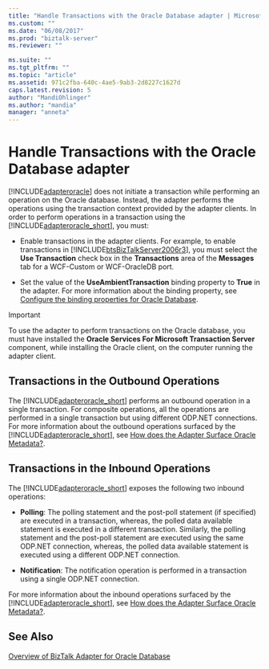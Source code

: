 ```yaml
---
title: "Handle Transactions with the Oracle Database adapter | Microsoft Docs"
ms.custom: ""
ms.date: "06/08/2017"
ms.prod: "biztalk-server"
ms.reviewer: ""

ms.suite: ""
ms.tgt_pltfrm: ""
ms.topic: "article"
ms.assetid: 971c2fba-640c-4ae5-9ab3-2d8227c1627d
caps.latest.revision: 5
author: "MandiOhlinger"
ms.author: "mandia"
manager: "anneta"
---
```

# Handle Transactions with the Oracle Database adapter
[!INCLUDE[adapteroracle](../../includes/adapteroracle-md.md)] does not initiate a transaction while performing an operation on the Oracle database. Instead, the adapter performs the operations using the transaction context provided by the adapter clients. In order to perform operations in a transaction using the [!INCLUDE[adapteroracle_short](../../includes/adapteroracle-short-md.md)], you must:  
  
-   Enable transactions in the adapter clients. For example, to enable transactions in [!INCLUDE[btsBizTalkServer2006r3](../../includes/btsbiztalkserver2006r3-md.md)], you must select the **Use Transaction** check box in the **Transactions** area of the **Messages** tab for a WCF-Custom or WCF-OracleDB port.  
  
-   Set the value of the **UseAmbientTransaction** binding property to **True** in the adapter. For more information about the binding property, see [Configure the binding properties for Oracle Database](../../adapters-and-accelerators/adapter-oracle-database/configure-the-binding-properties-for-oracle-database.md).  
  
> [!IMPORTANT]
>  To use the adapter to perform transactions on the Oracle database, you must have installed the **Oracle Services For Microsoft Transaction Server** component, while installing the Oracle client, on the computer running the adapter client.  
  
## Transactions in the Outbound Operations  
 The [!INCLUDE[adapteroracle_short](../../includes/adapteroracle-short-md.md)] performs an outbound operation in a single transaction. For composite operations, all the operations are performed in a single transaction but using different ODP.NET connections. For more information about the outbound operations surfaced by the [!INCLUDE[adapteroracle_short](../../includes/adapteroracle-short-md.md)], see [How does the Adapter Surface Oracle Metadata?](https://msdn.microsoft.com/library/cc185310(v=bts.10).aspx).  
  
## Transactions in the Inbound Operations  
 The [!INCLUDE[adapteroracle_short](../../includes/adapteroracle-short-md.md)] exposes the following two inbound operations:  
  
-   **Polling**: The polling statement and the post-poll statement (if specified) are executed in a transaction, whereas, the polled data available statement is executed in a different transaction. Similarly, the polling statement and the post-poll statement are executed using the same ODP.NET connection, whereas, the polled data available statement is executed using a different ODP.NET connection.  
  
-   **Notification**: The notification operation is performed in a transaction using a single ODP.NET connection.  
  
 For more information about the inbound operations surfaced by the [!INCLUDE[adapteroracle_short](../../includes/adapteroracle-short-md.md)], see [How does the Adapter Surface Oracle Metadata?](https://msdn.microsoft.com/library/cc185310(v=bts.10).aspx).  
  
## See Also  
 [Overview of BizTalk Adapter for Oracle Database](../../adapters-and-accelerators/adapter-oracle-database/overview-of-biztalk-adapter-for-oracle-database.md)